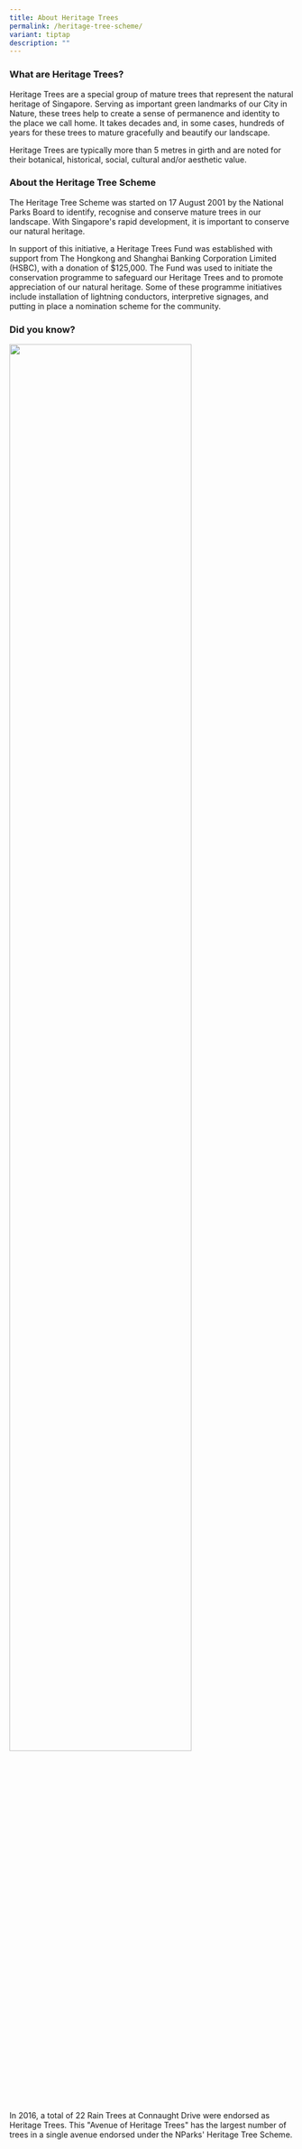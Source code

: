 ```yaml
---
title: About Heritage Trees
permalink: /heritage-tree-scheme/
variant: tiptap
description: ""
---
```

<h3><strong>What are Heritage Trees?</strong></h3>
<p>Heritage Trees are a special group of mature trees that represent the
natural heritage of Singapore. Serving as important green landmarks of
our City in Nature, these trees help to create a sense of permanence and
identity to the place we call home. It takes decades and, in some cases,
hundreds of years for these trees to mature gracefully and beautify our
landscape.</p>
<p>Heritage Trees are typically more than 5 metres in girth and are noted
for their botanical, historical, social, cultural and/or aesthetic value.</p>
<h3><strong>About the Heritage Tree Scheme</strong></h3>
<p>The Heritage Tree Scheme was started on 17 August 2001 by the National
Parks Board to identify, recognise and conserve mature trees in our landscape.
With Singapore's rapid development, it is important to conserve our natural
heritage.</p>
<p>In support of this initiative, a Heritage Trees Fund was established with
support from The Hongkong and Shanghai Banking Corporation Limited (HSBC),
with a donation of $125,000. The Fund was used to initiate the conservation
programme to safeguard our Heritage Trees and to promote appreciation of
our natural heritage. Some of these programme initiatives include installation
of lightning conductors, interpretive signages, and putting in place a
nomination scheme for the community.</p>
<p></p>
<h3><strong>Did you know?</strong></h3>
<div class="isomer-image-wrapper">
<img style="width: 80%;" height="auto" width="100%" alt="" src="/images/Heritage_trees_photos/connaught_drive_rain_trees.jpg">
</div>
<p>In 2016, a total of 22 Rain Trees at Connaught Drive were endorsed as
Heritage Trees. This "Avenue of Heritage Trees" has the largest number
of trees in a single avenue endorsed under the NParks' Heritage Tree Scheme.</p>
<p></p>
<p></p>
<p></p>